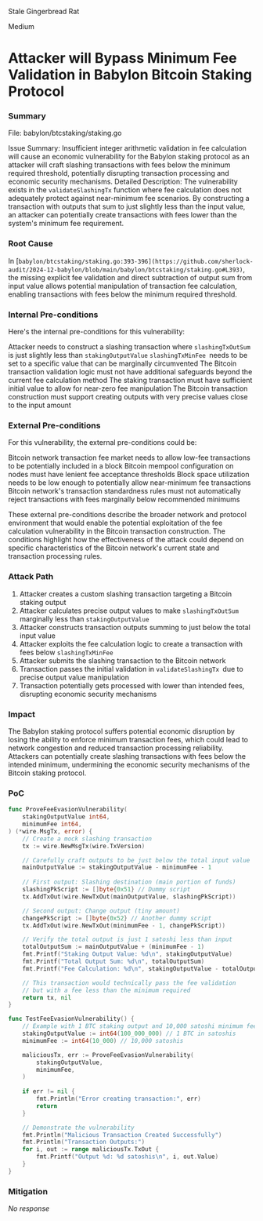 Stale Gingerbread Rat

Medium

# Attacker will Bypass Minimum Fee Validation in Babylon Bitcoin Staking Protocol

### Summary

File: babylon/btcstaking/staking.go

Issue Summary: Insufficient integer arithmetic validation in fee calculation will cause an economic vulnerability for the Babylon staking protocol as an attacker will craft slashing transactions with fees below the minimum required threshold, potentially disrupting transaction processing and economic security mechanisms.
Detailed Description:
The vulnerability exists in the `validateSlashingTx` function where fee calculation does not adequately protect against near-minimum fee scenarios. By constructing a transaction with outputs that sum to just slightly less than the input value, an attacker can potentially create transactions with fees lower than the system's minimum fee requirement.

### Root Cause

In [`babylon/btcstaking/staking.go:393-396](https://github.com/sherlock-audit/2024-12-babylon/blob/main/babylon/btcstaking/staking.go#L393)`, the missing explicit fee validation and direct subtraction of output sum from input value allows potential manipulation of transaction fee calculation, enabling transactions with fees below the minimum required threshold.

### Internal Pre-conditions

Here's the internal pre-conditions for this vulnerability:

Attacker needs to construct a slashing transaction where `slashingTxOutSum `is just slightly less than `stakingOutputValue`
`slashingTxMinFee `needs to be set to a specific value that can be marginally circumvented
The Bitcoin transaction validation logic must not have additional safeguards beyond the current fee calculation method
The staking transaction must have sufficient initial value to allow for near-zero fee manipulation
The Bitcoin transaction construction must support creating outputs with very precise values close to the input amount

### External Pre-conditions

For this vulnerability, the external pre-conditions could be:

Bitcoin network transaction fee market needs to allow low-fee transactions to be potentially included in a block
Bitcoin mempool configuration on nodes must have lenient fee acceptance thresholds
Block space utilization needs to be low enough to potentially allow near-minimum fee transactions
Bitcoin network's transaction standardness rules must not automatically reject transactions with fees marginally below recommended minimums

These external pre-conditions describe the broader network and protocol environment that would enable the potential exploitation of the fee calculation vulnerability in the Bitcoin transaction construction.
The conditions highlight how the effectiveness of the attack could depend on specific characteristics of the Bitcoin network's current state and transaction processing rules.

### Attack Path

1. Attacker creates a custom slashing transaction targeting a Bitcoin staking output
2. Attacker calculates precise output values to make `slashingTxOutSum `marginally less than `stakingOutputValue`
3. Attacker constructs transaction outputs summing to just below the total input value
4. Attacker exploits the fee calculation logic to create a transaction with fees below `slashingTxMinFee`
5. Attacker submits the slashing transaction to the Bitcoin network
6. Transaction passes the initial validation in `validateSlashingTx `due to precise output value manipulation
7. Transaction potentially gets processed with lower than intended fees, disrupting economic security mechanisms

### Impact

The Babylon staking protocol suffers potential economic disruption by losing the ability to enforce minimum transaction fees, which could lead to network congestion and reduced transaction processing reliability. Attackers can potentially create slashing transactions with fees below the intended minimum, undermining the economic security mechanisms of the Bitcoin staking protocol.

### PoC

```go
func ProveFeeEvasionVulnerability(
    stakingOutputValue int64, 
    minimumFee int64,
) (*wire.MsgTx, error) {
    // Create a mock slashing transaction
    tx := wire.NewMsgTx(wire.TxVersion)

    // Carefully craft outputs to be just below the total input value
    mainOutputValue := stakingOutputValue - minimumFee - 1
    
    // First output: Slashing destination (main portion of funds)
    slashingPkScript := []byte{0x51} // Dummy script
    tx.AddTxOut(wire.NewTxOut(mainOutputValue, slashingPkScript))

    // Second output: Change output (tiny amount)
    changePkScript := []byte{0x52} // Another dummy script
    tx.AddTxOut(wire.NewTxOut(minimumFee - 1, changePkScript))

    // Verify the total output is just 1 satoshi less than input
    totalOutputSum := mainOutputValue + (minimumFee - 1)
    fmt.Printf("Staking Output Value: %d\n", stakingOutputValue)
    fmt.Printf("Total Output Sum: %d\n", totalOutputSum)
    fmt.Printf("Fee Calculation: %d\n", stakingOutputValue - totalOutputSum)

    // This transaction would technically pass the fee validation 
    // but with a fee less than the minimum required
    return tx, nil
}

func TestFeeEvasionVulnerability() {
    // Example with 1 BTC staking output and 10,000 satoshi minimum fee
    stakingOutputValue := int64(100_000_000) // 1 BTC in satoshis
    minimumFee := int64(10_000) // 10,000 satoshis

    maliciousTx, err := ProveFeeEvasionVulnerability(
        stakingOutputValue, 
        minimumFee,
    )
    
    if err != nil {
        fmt.Println("Error creating transaction:", err)
        return
    }

    // Demonstrate the vulnerability
    fmt.Println("Malicious Transaction Created Successfully")
    fmt.Println("Transaction Outputs:")
    for i, out := range maliciousTx.TxOut {
        fmt.Printf("Output %d: %d satoshis\n", i, out.Value)
    }
}
```

### Mitigation

_No response_